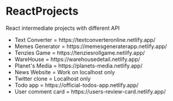 # ReactProjects
React intermediate projects with different API

<ul>
    <li>Text Converter = https://textconverteronline.netlify.app/</li>
    <li>Memes Generator = https://memesgeneraterapp.netlify.app/</li>
    <li>Tenzies Game = https://tenziesrollgame.netlify.app/</li>
    <li>WareHouse = https://warehousedetail.netlify.app/ </li>
    <li>Planet's Media = https://planets-media.netlify.app/ </li>
    <li>News Website = Work on localhost only</li>
    <li>Twitter clone = Localhost only</li>
    <li>Todo app = https://official-todos-app.netlify.app/</li>
    <li>User comment card = https://users-review-card.netlify.app/</li>
    
</ul>
